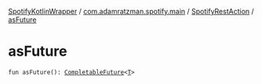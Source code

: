 [SpotifyKotlinWrapper](../../index.md) / [com.adamratzman.spotify.main](../index.md) / [SpotifyRestAction](index.md) / [asFuture](./as-future.md)

# asFuture

`fun asFuture(): `[`CompletableFuture`](http://docs.oracle.com/javase/8/docs/api/java/util/concurrent/CompletableFuture.html)`<`[`T`](index.md#T)`>`